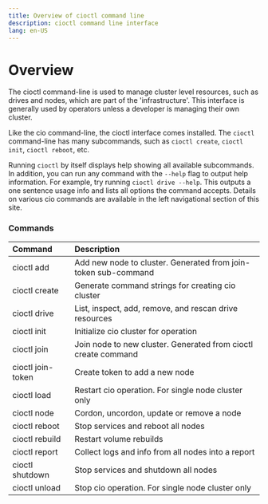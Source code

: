 ```yaml
---
title: Overview of cioctl command line 
description: cioctl command line interface
lang: en-US
---
```


# Overview

The cioctl command-line is used to manage cluster level resources, such as drives and nodes, which are part of the 'infrastructure'. This interface is generally used by operators unless a developer is managing their own cluster.

Like the cio command-line, the cioctl interface comes installed. The `cioctl` command-line has many subcommands, such as `cioctl create`, `cioctl init`, `cioctl reboot`, etc.

Running `cioctl` by itself displays help showing all available subcommands. In addition, you can run any command with the `--help` flag to output help information. For example, try running `cioctl drive --help`. This outputs a one sentence usage info and lists all options the command accepts. Details on various cio commands are available in the left navigational section of this site.

<h3>Commands</h3>

| Command            | Description                                                     |
|:-------------------|:----------------------------------------------------------------|
| cioctl add         | Add new node to cluster. Generated from join-token sub-command  |
| cioctl create      | Generate command strings for creating cio cluster               |
| cioctl drive       | List, inspect, add, remove, and rescan drive resources          |
| cioctl init        | Initialize cio cluster for operation                            |
| cioctl join        | Join node to new cluster. Generated from cioctl create command  |
| cioctl join-token  | Create token to add a new node                                  |
| cioctl load        | Restart cio operation. For single node cluster only             |
| cioctl node        | Cordon, uncordon, update or remove a node                       |
| cioctl reboot      | Stop services and reboot all nodes                              |
| cioctl rebuild     | Restart volume rebuilds                                         |
| cioctl report      | Collect logs and info from all nodes into a report              |
| cioctl shutdown    | Stop services and shutdown all nodes                            |
| cioctl unload      | Stop cio operation. For single node cluster only                |
